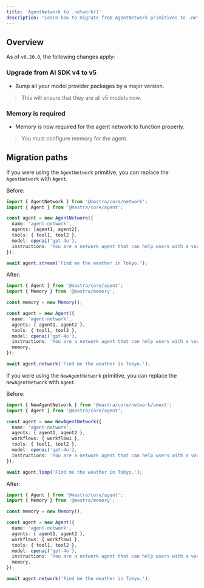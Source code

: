 ```yaml
---
title: 'AgentNetwork to .network()'
description: 'Learn how to migrate from AgentNetwork primitives to .network() in Mastra.'
---
```


## Overview

As of `v0.20.0`, the following changes apply:

### Upgrade from AI SDK v4 to v5

- Bump all your model provider packages by a major version.

> This will ensure that they are all v5 models now.

### Memory is required

- Memory is now required for the agent network to function properly.

> You must configure memory for the agent.

## Migration paths

If you were using the `AgentNetwork` primitive, you can replace the `AgentNetwork` with `Agent`.

Before:

```typescript
import { AgentNetwork } from '@mastra/core/network';
import { Agent } from '@mastra/core/agent';

const agent = new AgentNetwork({
  name: 'agent-network',
  agents: [agent1, agent2],
  tools: { tool1, tool2 },
  model: openai('gpt-4o'),
  instructions: 'You are a network agent that can help users with a variety of tasks.',
});

await agent.stream('Find me the weather in Tokyo.');
```

After:

```typescript
import { Agent } from '@mastra/core/agent';
import { Memory } from '@mastra/memory';

const memory = new Memory();

const agent = new Agent({
  name: 'agent-network',
  agents: { agent1, agent2 },
  tools: { tool1, tool2 },
  model: openai('gpt-4o'),
  instructions: 'You are a network agent that can help users with a variety of tasks.',
  memory,
});

await agent.network('Find me the weather in Tokyo.');
```

If you were using the `NewAgentNetwork` primitive, you can replace the `NewAgentNetwork` with `Agent`.

Before:

```typescript
import { NewAgentNetwork } from '@mastra/core/network/vnext';
import { Agent } from '@mastra/core/agent';

const agent = new NewAgentNetwork({
  name: 'agent-network',
  agents: { agent1, agent2 },
  workflows: { workflow1 },
  tools: { tool1, tool2 },
  model: openai('gpt-4o'),
  instructions: 'You are a network agent that can help users with a variety of tasks.',
});

await agent.loop('Find me the weather in Tokyo.');
```

After:

```typescript
import { Agent } from '@mastra/core/agent';
import { Memory } from '@mastra/memory';

const memory = new Memory();

const agent = new Agent({
  name: 'agent-network',
  agents: { agent1, agent2 },
  workflows: { workflow1 },
  tools: { tool1, tool2 },
  model: openai('gpt-4o'),
  instructions: 'You are a network agent that can help users with a variety of tasks.',
  memory,
});

await agent.network('Find me the weather in Tokyo.');
```
